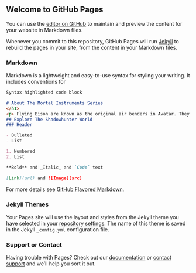 ## Welcome to GitHub Pages

You can use the [editor on GitHub](https://github.com/DaniellaNichole27/Computer-Science-website/edit/main/README.md) to maintain and preview the content for your website in Markdown files.

Whenever you commit to this repository, GitHub Pages will run [Jekyll](https://jekyllrb.com/) to rebuild the pages in your site, from the content in your Markdown files.

### Markdown

Markdown is a lightweight and easy-to-use syntax for styling your writing. It includes conventions for

```markdown
Syntax highlighted code block

# About The Mortal Instruments Series
</h1>
<p> Flying Bison are known as the original air benders in Avatar. They tend to weigh ten tons when fully grown. Appa is the most famous flying bison in the Avatar world because he is the animal companion to Aang the avatar who ended the 100 year war. Flying Bison although weigh tons can fly in the air for hours at a time. They breed in litters meaning a mom will give birth to 3 to 7 bisons in a pregnancy.</p>
## Explore The Shadowhunter World
### Header 

- Bulleted
- List

1. Numbered
2. List

**Bold** and _Italic_ and `Code` text

[Link](url) and ![Image](src)
```

For more details see [GitHub Flavored Markdown](https://guides.github.com/features/mastering-markdown/).

### Jekyll Themes

Your Pages site will use the layout and styles from the Jekyll theme you have selected in your [repository settings](https://github.com/DaniellaNichole27/Computer-Science-website/settings). The name of this theme is saved in the Jekyll `_config.yml` configuration file.

### Support or Contact

Having trouble with Pages? Check out our [documentation](https://docs.github.com/categories/github-pages-basics/) or [contact support](https://github.com/contact) and we’ll help you sort it out.
